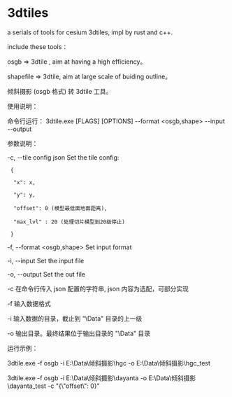 # 3dtiles
a serials of tools for cesium 3dtiles, impl by rust and c++.

include these tools：

osgb => 3dtile , aim at having a high efficiency。

shapefile => 3dtile,  aim at large scale of buiding outline。

倾斜摄影 (osgb 格式) 转 3dtile 工具。

使用说明：

命令行运行： 
	3dtile.exe [FLAGS] [OPTIONS] --format <osgb,shape> --input <FILE> --output <FILE>

参数说明：

  -c, --tile config json <config>      Set the tile config:
	
     {
	
      "x": x,
      
      "y": y,
      
      "offset": 0 (模型最低面地面距离),
      
      "max_lvl" : 20 (处理切片模型到20级停止)
      
     }
				     
  -f, --format <osgb,shape>          Set input format
  
  -i, --input <FILE>                 Set the input file
	
  -o, --output <FILE>                Set the out file


-c 在命令行传入 json 配置的字符串, json 内容为选配，可部分实现

-f 输入数据格式

-i 输入数据的目录，截止到 "\Data" 目录的上一级

-o 输出目录。最终结果位于输出目录的 "\Data" 目录


运行示例：

3dtile.exe -f osgb -i E:\Data\倾斜摄影\hgc -o E:\Data\倾斜摄影\hgc_test

3dtile.exe -f osgb -i E:\Data\倾斜摄影\dayanta -o E:\Data\倾斜摄影\dayanta_test -c "{\\"offset\\": 0}"
